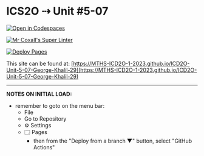 # ICS2O ⇢ Unit #5-07

[![Open in Codespaces](https://classroom.github.com/assets/launch-codespace-7f7980b617ed060a017424585567c406b6ee15c891e84e1186181d67ecf80aa0.svg)](https://classroom.github.com/open-in-codespaces?assignment_repo_id=15013965)

[![Mr Coxall's Super Linter](https://github.com/MTHS-ICD2O-1-2023/ICD2O-Unit-5-07-George-Khalil-29/workflows/Mr%20Coxall's%20Super%20Linter/badge.svg)](https://github.com/MTHS-ICD2O-1-2023/ICD2O-Unit-5-07-George-Khalil-29/actions)

[![Deploy Pages](https://github.com/MTHS-ICD2O-1-2023/ICD2O-Unit-5-07-George-Khalil-29/workflows/Deploy%20Pages/badge.svg)](https://github.com/MTHS-ICD2O-1-2023/ICD2O-Unit-5-07-George-Khalil-29/actions)

This site can be found at: [https://MTHS-ICD2O-1-2023.github.io/ICD2O-Unit-5-07-George-Khalil-29](https://MTHS-ICD2O-1-2023.github.io/ICD2O-Unit-5-07-George-Khalil-29)

---

**NOTES ON INITIAL LOAD:**
- remember to goto on the menu bar:
  - File
  - Go to Repository
  - ⚙ Settings
  - 🗔 Pages
    - then from the "Deploy from a branch ▼" button, select "GitHub Actions"
